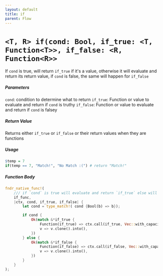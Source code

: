 ```yaml
---
layout: default
title: if
parent: Flow
---
```


# `<T, R> if(cond: Bool, if_true: <T, Function<T>>, if_false: <R, Function<R>>`
If `cond` is true, will return `if_true` if it's a value, otherwise it will evaluate and return its return value, if `cond` is false, the same will happen for `if_false`

##### Parameters
`cond`: condition to determine what to return
`if_true`: Function or value to evaluate and return if `cond` is truthy
`if_false`: Function or value to evaluate and return if `cond` is falsey

##### Return Value
Returns either `if_true` or `if_false` or their return values when they are functions

##### Usage
```r
$temp = 7
if(temp == 7, "Match!", "No Match :(") # return "Match!"
```

##### Function Body
```rust
fndr_native_func!(
    /// if `cond` is true will evaluate and return `if_true` else will evaluate and return `if_false
    if_func,
    |ctx, cond, if_true, if_false| {
        let cond = type_match!( cond {Bool(b) => b});

        if cond {
            Ok(match &*if_true {
                Function(if_true) => ctx.call(if_true, Vec::with_capacity(0))?,
                v => v.clone().into(),
            })
        } else {
            Ok(match &*if_false {
                Function(if_false) => ctx.call(if_false, Vec::with_capacity(0))?,
                v => v.clone().into(),
            })
        }
    }
);
```

